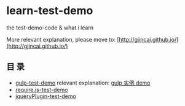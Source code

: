 # learn-test-demo

the test-demo-code & what i learn

More relevant explanation, please move to: [http://gjincai.github.io/](http://gjincai.github.io/)

## 目 录

- [gulp-test-demo](/gulp-test-demo/)  relevant explanation: [gulp 实例 demo](http://gjincai.github.io/2016/03/15/gulp-%E5%AE%9E%E4%BE%8B-demo/)
- [require.js-test-demo]()
- [jqueryPlugin-test-demo]()
